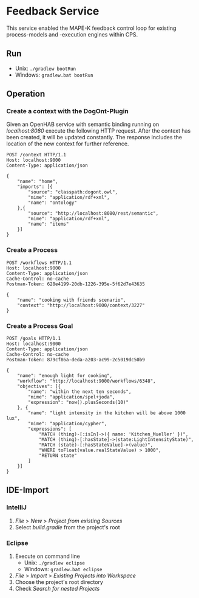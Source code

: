 # Feedback Service

This service enabled the MAPE-K feedback control loop for existing process-models and -execution engines within CPS.

## Run

* Unix: ```./gradlew bootRun``` 
* Windows: ```gradlew.bat bootRun```

## Operation

### Create a context with the DogOnt-Plugin

Given an OpenHAB service with semantic binding running on *localhost:8080* execute the following HTTP request.
After the context has been created, it will be updated constantly.
The response includes the location of the new context for further reference.

```
POST /context HTTP/1.1
Host: localhost:9000
Content-Type: application/json

{
    "name": "home",
    "imports": [{
        "source": "classpath:dogont.owl",
        "mime": "application/rdf+xml",
        "name": "ontology"
    },{
        "source": "http://localhost:8080/rest/semantic",
        "mime": "application/rdf+xml",
        "name": "items"
    }]
} 
```

### Create a Process

```
POST /workflows HTTP/1.1
Host: localhost:9000
Content-Type: application/json
Cache-Control: no-cache
Postman-Token: 628e4199-20db-1226-395e-5f62d7e43635

{
    "name": "cooking with friends scenario",
    "context": "http://localhost:9000/context/3227"
}
```

### Create a Process Goal

```
POST /goals HTTP/1.1
Host: localhost:9000
Content-Type: application/json
Cache-Control: no-cache
Postman-Token: 879cf86a-deda-a203-ac99-2c5019dc50b9

{
    "name": "enough light for cooking",
    "workflow": "http://localhost:9000/workflows/6348",
    "objectives": [{
        "name": "within the next ten seconds",
        "mime": "application/spel+joda",
        "expression": "now().plusSeconds(10)"
    }, {
        "name": "light intensity in the kitchen will be above 1000 lux",
        "mime": "application/cypher",
        "expressions": [
            "MATCH (thing)-[:isIn]->({ name: 'Kitchen_Mueller' })",
            "MATCH (thing)-[:hasState]->(state:LightIntensityState)",
            "MATCH (state)-[:hasStateValue]->(value)",
            "WHERE toFloat(value.realStateValue) > 1000",
            "RETURN state"
        ]
    }]
}
```

## IDE-Import

### IntelliJ

1. *File* > *New* > *Project from existing Sources*
2. Select *build.gradle* from the project's root

### Eclipse

1. Execute on command line
    * Unix: ```./gradlew eclipse```
    * Windows: ```gradlew.bat eclipse```
2. *File* > *Import* > *Existing Projects into Workspace*
3. Choose the project's root directory
4. Check *Search for nested Projects*
